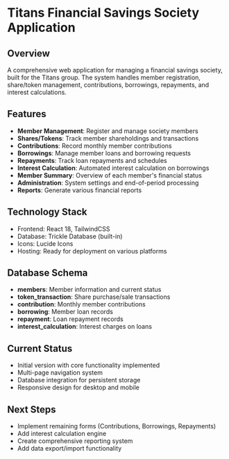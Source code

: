 # Titans Financial Savings Society Application

## Overview
A comprehensive web application for managing a financial savings society, built for the Titans group. The system handles member registration, share/token management, contributions, borrowings, repayments, and interest calculations.

## Features
- **Member Management**: Register and manage society members
- **Shares/Tokens**: Track member shareholdings and transactions
- **Contributions**: Record monthly member contributions
- **Borrowings**: Manage member loans and borrowing requests
- **Repayments**: Track loan repayments and schedules
- **Interest Calculation**: Automated interest calculation on borrowings
- **Member Summary**: Overview of each member's financial status
- **Administration**: System settings and end-of-period processing
- **Reports**: Generate various financial reports

## Technology Stack
- Frontend: React 18, TailwindCSS
- Database: Trickle Database (built-in)
- Icons: Lucide Icons
- Hosting: Ready for deployment on various platforms

## Database Schema
- **members**: Member information and current status
- **token_transaction**: Share purchase/sale transactions
- **contribution**: Monthly member contributions
- **borrowing**: Member loan records
- **repayment**: Loan repayment records
- **interest_calculation**: Interest charges on loans

## Current Status
- Initial version with core functionality implemented
- Multi-page navigation system
- Database integration for persistent storage
- Responsive design for desktop and mobile

## Next Steps
- Implement remaining forms (Contributions, Borrowings, Repayments)
- Add interest calculation engine
- Create comprehensive reporting system
- Add data export/import functionality